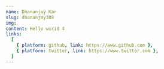 ```yaml
---
name: Dhananjay Kar
slug: dhananjay308
img:
content: Hello worid 4
links:
  [
    { platform: github, link: https://www.github.com },
    { platform: twitter, link: https://www.twitter.com },
  ]
---
```

